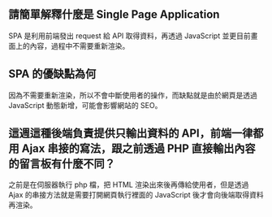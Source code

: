 ## 請簡單解釋什麼是 Single Page Application
SPA 是利用前端發出 request 給 API 取得資料，再透過 JavaScript 並更目前畫面上的內容，過程中不需要重新渲染。

## SPA 的優缺點為何
因為不需要重新渲染，所以不會中斷使用者的操作，而缺點就是由於網頁是透過 JavaScript 動態新增，可能會影響網站的 SEO。

## 這週這種後端負責提供只輸出資料的 API，前端一律都用 Ajax 串接的寫法，跟之前透過 PHP 直接輸出內容的留言板有什麼不同？
之前是在伺服器執行 php 檔，把 HTML 渲染出來後再傳給使用者，但是透過 Ajax 的串接方法就是需要打開網頁執行裡面的 JavaScript 後才會向後端取得資料再渲染。